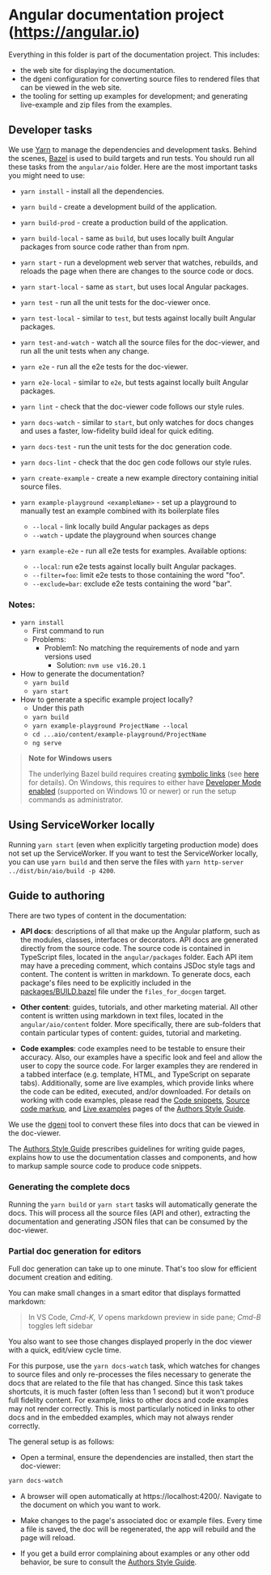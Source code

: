 # Angular documentation project (https://angular.io)

Everything in this folder is part of the documentation project. This includes:

* the web site for displaying the documentation.
* the dgeni configuration for converting source files to rendered files that can be viewed in the web site.
* the tooling for setting up examples for development; and generating live-example and zip files from the examples.

<a name="developer-tasks"></a>
## Developer tasks

We use [Yarn](https://yarnpkg.com) to manage the dependencies and development tasks. Behind the scenes, [Bazel](https://bazel.build/) is used to build targets and run tests.
You should run all these tasks from the `angular/aio` folder.
Here are the most important tasks you might need to use:

* `yarn install` - install all the dependencies.
* `yarn build` - create a development build of the application.
* `yarn build-prod` - create a production build of the application.
* `yarn build-local` - same as `build`, but uses locally built Angular packages from source code rather than from npm.
* `yarn start` - run a development web server that watches, rebuilds, and reloads the page when there are changes to the source code or docs.
* `yarn start-local` - same as `start`, but uses local Angular packages.
* `yarn test` - run all the unit tests for the doc-viewer once.
* `yarn test-local` - similar to `test`, but tests against locally built Angular packages.
* `yarn test-and-watch` - watch all the source files for the doc-viewer, and run all the unit tests when any change.
* `yarn e2e` - run all the e2e tests for the doc-viewer.
* `yarn e2e-local` - similar to `e2e`, but tests against locally built Angular packages.
* `yarn lint` - check that the doc-viewer code follows our style rules.

* `yarn docs-watch` - similar to `start`, but only watches for docs changes and uses a faster, low-fidelity build ideal for quick editing.
* `yarn docs-test` - run the unit tests for the doc generation code.
* `yarn docs-lint` - check that the doc gen code follows our style rules.

* `yarn create-example` - create a new example directory containing initial source files.
* `yarn example-playground <exampleName>` - set up a playground to manually test an example combined with its boilerplate files
  - `--local` - link locally build Angular packages as deps
  - `--watch` - update the playground when sources change

* `yarn example-e2e` - run all e2e tests for examples. Available options:
  - `--local`: run e2e tests against locally built Angular packages.
  - `--filter=foo`: limit e2e tests to those containing the word "foo".
  - `--exclude=bar`: exclude e2e tests containing the word "bar".

### Notes:
* `yarn install`
  * First command to run
  * Problems:
    * Problem1: No matching the requirements of node and yarn versions used
      * Solution: `nvm use v16.20.1`
* How to generate the documentation?
  * `yarn build`
  * `yarn start`
* How to generate a specific example project locally?
  * Under this path
  * `yarn build`
  * `yarn example-playground ProjectName --local`
  * `cd ...aio/content/example-playground/ProjectName`
  * `ng serve`


> **Note for Windows users**
>
> The underlying Bazel build requires creating [symbolic links](https://en.wikipedia.org/wiki/Symbolic_link) (see [here](./tools/examples/README.md#symlinked-node_modules) for details). On Windows, this requires to either have [Developer Mode enabled](https://blogs.windows.com/windowsdeveloper/2016/12/02/symlinks-windows-10) (supported on Windows 10 or newer) or run the setup commands as administrator.

## Using ServiceWorker locally

Running `yarn start` (even when explicitly targeting production mode) does not set up the
ServiceWorker. If you want to test the ServiceWorker locally, you can use `yarn build` and then
serve the files with `yarn http-server ../dist/bin/aio/build -p 4200`.


## Guide to authoring

There are two types of content in the documentation:

* **API docs**: descriptions of all that make up the Angular platform, such as the modules, classes, interfaces or decorators.
API docs are generated directly from the source code.
The source code is contained in TypeScript files, located in the `angular/packages` folder.
Each API item may have a preceding comment, which contains JSDoc style tags and content.
The content is written in markdown. To generate docs, each package's files need to be explicitly included in the [packages/BUILD.bazel](../packages/BUILD.bazel) file under the `files_for_docgen` target.

* **Other content**: guides, tutorials, and other marketing material.
All other content is written using markdown in text files, located in the `angular/aio/content` folder.
More specifically, there are sub-folders that contain particular types of content: guides, tutorial and marketing.

* **Code examples**: code examples need to be testable to ensure their accuracy.
Also, our examples have a specific look and feel and allow the user to copy the source code. For larger
examples they are rendered in a tabbed interface (e.g. template, HTML, and TypeScript on separate
tabs). Additionally, some are live examples, which provide links where the code can be edited, executed, and/or downloaded. For details on working with code examples, please read the [Code snippets](https://angular.io/guide/docs-style-guide#code-snippets), [Source code markup](https://angular.io/guide/docs-style-guide#source-code-markup), and [Live examples](https://angular.io/guide/docs-style-guide#live-examples) pages of the [Authors Style Guide](https://angular.io/guide/docs-style-guide).

We use the [dgeni](https://github.com/angular/dgeni) tool to convert these files into docs that can be viewed in the doc-viewer.

The [Authors Style Guide](https://angular.io/guide/docs-style-guide) prescribes guidelines for
writing guide pages, explains how to use the documentation classes and components, and how to markup sample source code to produce code snippets.

### Generating the complete docs

Running the `yarn build` or `yarn start` tasks will automatically generate the docs. This will process all the source files (API and other),
extracting the documentation and generating JSON files that can be consumed by the doc-viewer.

### Partial doc generation for editors

Full doc generation can take up to one minute. That's too slow for efficient document creation and editing.

You can make small changes in a smart editor that displays formatted markdown:
>In VS Code, _Cmd-K, V_ opens markdown preview in side pane; _Cmd-B_ toggles left sidebar

You also want to see those changes displayed properly in the doc viewer
with a quick, edit/view cycle time.

For this purpose, use the `yarn docs-watch` task, which watches for changes to source files and only
re-processes the files necessary to generate the docs that are related to the file that has changed.
Since this task takes shortcuts, it is much faster (often less than 1 second) but it won't produce full
fidelity content. For example, links to other docs and code examples may not render correctly. This is
most particularly noticed in links to other docs and in the embedded examples, which may not always render
correctly.

The general setup is as follows:

* Open a terminal, ensure the dependencies are installed, then start the doc-viewer:

```bash
yarn docs-watch
```

* A browser will open automatically at https://localhost:4200/. Navigate to the document on which you want to work.

* Make changes to the page's associated doc or example files. Every time a file is saved, the doc will
be regenerated, the app will rebuild and the page will reload.

* If you get a build error complaining about examples or any other odd behavior, be sure to consult
the [Authors Style Guide](https://angular.io/guide/docs-style-guide).
